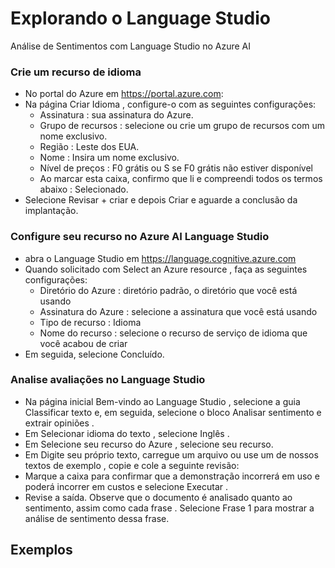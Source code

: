 # Explorando o Language Studio
Análise de Sentimentos com Language Studio no Azure AI
### Crie um recurso de idioma
- No portal do Azure em https://portal.azure.com:
- Na página Criar Idioma , configure-o com as seguintes configurações:
  - Assinatura : sua assinatura do Azure.
  - Grupo de recursos : selecione ou crie um grupo de recursos com um nome exclusivo.
  - Região : Leste dos EUA.
  - Nome : Insira um nome exclusivo.
  - Nível de preços : F0 grátis ou S se F0 grátis não estiver disponível
  - Ao marcar esta caixa, confirmo que li e compreendi todos os termos abaixo : Selecionado.
- Selecione Revisar + criar e depois Criar e aguarde a conclusão da implantação.
### Configure seu recurso no Azure AI Language Studio
- abra o Language Studio em https://language.cognitive.azure.com
- Quando solicitado com Select an Azure resource , faça as seguintes configurações:
  - Diretório do Azure : diretório padrão, o diretório que você está usando
  - Assinatura do Azure : selecione a assinatura que você está usando
  - Tipo de recurso : Idioma
  - Nome do recurso : selecione o recurso de serviço de idioma que você acabou de criar
- Em seguida, selecione Concluído.
### Analise avaliações no Language Studio
- Na página inicial Bem-vindo ao Language Studio , selecione a guia Classificar texto e, em seguida, selecione o bloco Analisar sentimento e extrair opiniões .
- Em Selecionar idioma do texto , selecione Inglês .
- Em Selecione seu recurso do Azure , selecione seu recurso.
- Em Digite seu próprio texto, carregue um arquivo ou use um de nossos textos de exemplo , copie e cole a seguinte revisão:
- Marque a caixa para confirmar que a demonstração incorrerá em uso e poderá incorrer em custos e selecione Executar .
- Revise a saída. Observe que o documento é analisado quanto ao sentimento, assim como cada frase . Selecione Frase 1 para mostrar a análise de sentimento dessa frase.

## Exemplos


